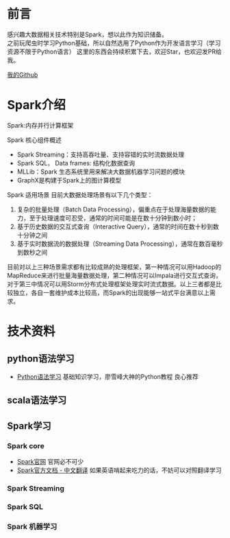 # 前言
感兴趣大数据相关技术特别是Spark，想以此作为知识储备。  
之前玩爬虫时学习Python基础，所以自然选用了Python作为开发语言学习（学习资源不限于Python语言）
这里的东西会持续积累下去，欢迎Star，也欢迎发PR给我。

[我的Github](https://github.com/sherryriver)

# Spark介绍

Spark:内存并行计算框架

Spark 核心组件概述

- Spark Streaming：支持高吞吐量、支持容错的实时流数据处理
- Spark SQL， Data frames: 结构化数据查询
- MLLib：Spark 生态系统里用来解决大数据机器学习问题的模块
- GraphX是构建于Spark上的图计算模型

Spark 适用场景
目前大数据处理场景有以下几个类型：

1. 复杂的批量处理（Batch Data Processing），偏重点在于处理海量数据的能力，至于处理速度可忍受，通常的时间可能是在数十分钟到数小时；
2. 基于历史数据的交互式查询（Interactive Query），通常的时间在数十秒到数十分钟之间
3. 基于实时数据流的数据处理（Streaming Data Processing），通常在数百毫秒到数秒之间

目前对以上三种场景需求都有比较成熟的处理框架，第一种情况可以用Hadoop的MapReduce来进行批量海量数据处理，第二种情况可以Impala进行交互式查询，对于第三中情况可以用Storm分布式处理框架处理实时流式数据。以上三者都是比较独立，各自一套维护成本比较高，而Spark的出现能够一站式平台满意以上需求。

# 技术资料

## python语法学习

- [Python语法学习](http://www.liaoxuefeng.com/wiki/0014316089557264a6b348958f449949df42a6d3a2e542c000) 基础知识学习，廖雪峰大神的Python教程 良心推荐

## scala语法学习

## Spark学习

### Spark core
- [Spark官网](http://spark.apache.org/) 官网必不可少
- [Spark官方文档 - 中文翻译](http://www.cnblogs.com/BYRans/p/5292763.html) 如果英语啃起来吃力的话，不妨可以对照翻译学习
### Spark Streaming

### Spark SQL

### Spark 机器学习

